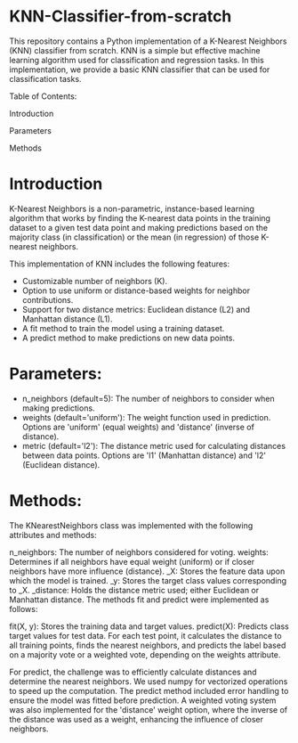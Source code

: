# KNN-Classifier-from-scratch

This repository contains a Python implementation of a K-Nearest Neighbors (KNN) classifier from scratch. KNN is a simple but effective machine learning algorithm used for classification and regression tasks. In this implementation, we provide a basic KNN classifier that can be used for classification tasks.

Table of Contents:

Introduction

Parameters

Methods

# Introduction
K-Nearest Neighbors is a non-parametric, instance-based learning algorithm that works by finding the K-nearest data points in the training dataset to a given test data point and making predictions based on the majority class (in classification) or the mean (in regression) of those K-nearest neighbors.


This implementation of KNN includes the following features:


* Customizable number of neighbors (K).
* Option to use uniform or distance-based weights for neighbor contributions.
* Support for two distance metrics: Euclidean distance (L2) and Manhattan distance (L1).
* A fit method to train the model using a training dataset.
* A predict method to make predictions on new data points.

# Parameters:

* n_neighbors (default=5): The number of neighbors to consider when making predictions.
* weights (default='uniform'): The weight function used in prediction. Options are 'uniform' (equal weights) and 'distance' (inverse of distance).
* metric (default='l2'): The distance metric used for calculating distances between data points. Options are 'l1' (Manhattan distance) and 'l2' (Euclidean distance).


# Methods:

The KNearestNeighbors class was implemented with the following attributes and methods:

n_neighbors: The number of neighbors considered for voting. weights: Determines if all neighbors have equal weight (uniform) or if closer neighbors have more influence (distance). _X: Stores the feature data upon which the model is trained. _y: Stores the target class values corresponding to _X. _distance: Holds the distance metric used; either Euclidean or Manhattan distance. The methods fit and predict were implemented as follows:

fit(X, y): Stores the training data and target values. predict(X): Predicts class target values for test data. For each test point, it calculates the distance to all training points, finds the nearest neighbors, and predicts the label based on a majority vote or a weighted vote, depending on the weights attribute.

For predict, the challenge was to efficiently calculate distances and determine the nearest neighbors. We used numpy for vectorized operations to speed up the computation.
The predict method included error handling to ensure the model was fitted before prediction. A weighted voting system was also implemented for the 'distance' weight option, where the inverse of the distance was used as a weight, enhancing the influence of closer neighbors.
